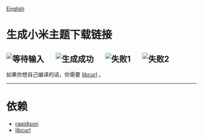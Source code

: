 [English](readme.md)

# 生成小米主题下载链接
![等待输入](https://i.loli.net/2018/12/02/5c03d8c8b245c.jpg)
　
![生成成功](https://i.loli.net/2018/12/02/5c03d8c94145d.jpg)
　
![失败1](https://i.loli.net/2018/12/02/5c03d8ca8d5b0.jpg)
　
![失败2](https://i.loli.net/2018/12/02/5c03d8ca9a6c3.jpg)
　
-----
如果你想自己编译的话，你需要 [libcurl](https://curl.haxx.se/download.html) 。

-----
# 依赖
 - [rapidjson](https://github.com/Tencent/rapidjson)
 - [libcurl](https://curl.haxx.se/download.html)
